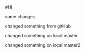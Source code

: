 #Hi

some changes

changed something from gitHub

changed something on local master

changed something on local master2